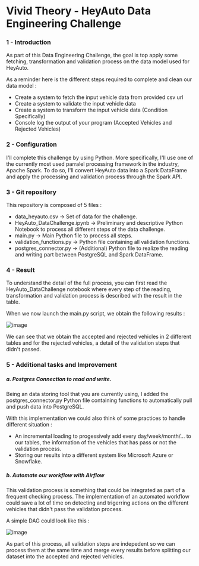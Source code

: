 # Vivid Theory - HeyAuto Data Engineering Challenge

### 1 - Introduction

As part of this Data Engineering Challenge, the goal is top apply some fetching, transformation and validation process on the data model used for HeyAuto.

As a reminder here is the different steps required to complete and clean our data model :
- Create a system to fetch the input vehicle data from provided csv url
- Create a system to validate the input vehicle data
- Create a system to transform the input vehicle data (Condition Specifically)
- Console log the output of your program (Accepted Vehicles and Rejected Vehicles)

### 2 - Configuration

I'll complete this challenge by using Python. More specifically, I'll use one of the currently most used parralel processing framework in the industry, Apache Spark.
To do so, I'll convert HeyAuto data into a Spark DataFrame and apply the processing and validation process through the Spark API.

### 3 - Git repository

This repository is composed of 5 files :
- data_heyauto.csv -> Set of data for the challenge.
- HeyAuto_DataChallenge.ipynb -> Preliminary and descriptive Python Notebook to process all different steps of the data challenge.
- main.py -> Main Python file to process all steps.
- validation_functions.py -> Python file containing all validation functions.
- postgres_connector.py -> (Additional) Python file to realize the reading and writing part between PostgreSQL and Spark DataFrame.

### 4 - Result 

To understand the detail of the full process, you can first read the HeyAuto_DataChallenge notebook where every step of the reading, transformation and validation process is described with the result in the table.

When we now launch the main.py script, we obtain the following results :

![image](https://user-images.githubusercontent.com/63043011/224767985-329a09a3-83f7-41cf-93ca-13080ddfa39c.png)

We can see that we obtain the accepted and rejected vehicles in 2 different tables and for the rejected vehicles, a detail of the validation steps that didn't passed.

### 5 - Additional tasks and Improvement 

##### a. Postgres Connection to read and write.

Being an data storing tool that you are currently using, I added the postgres_connector.py Python file containing functions to automatically pull and push data into PostgreSQL.

With this implementation we could also think of some practices to handle different situation :
- An incremental loading to progessively add every day/week/month/... to our tables, the information of the vehicles that has pass or not the validation process.
- Storing our results into a different system like Microsoft Azure or Snowflake.

##### b. Automate our workflow with Airflow 

This validation process is something that could be integrated as part of a frequent checking process. The implementation of an automated workflow could save a lot of time on detecting and trigerring actions on the different vehicles that didn't pass the validation process.

A simple DAG could look like this : 

![image](https://user-images.githubusercontent.com/63043011/224770154-d8e3e0b1-afc2-438f-8e93-44ec3f4d84fd.png)

As part of this process, all validation steps are indepedent so we can process them at the same time and merge every results before splitting our dataset into the accepted and rejected vehicles.


